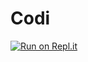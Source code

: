 # Codi
[![Run on Repl.it](https://repl.it/badge/github/Cool-Codists/Codi)](https://repl.it/github/Cool-Codists/Codi)